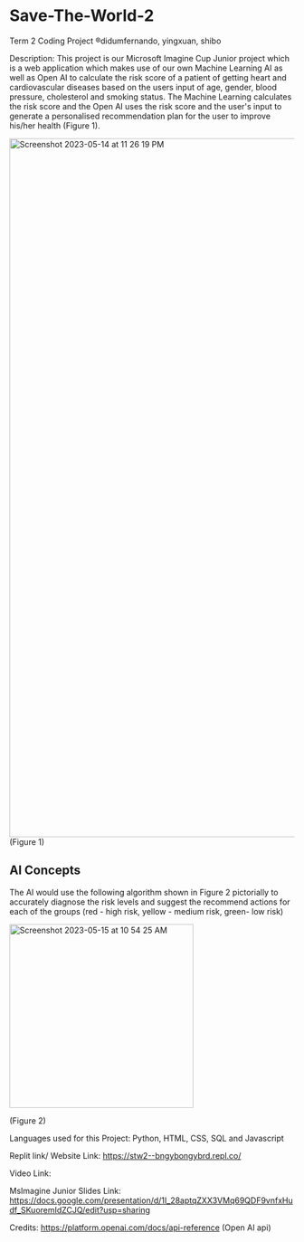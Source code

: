 # Save-The-World-2
Term 2 Coding Project ®didumfernando, yingxuan, shibo

Description: This project is our Microsoft Imagine Cup Junior project which is a web application which makes use of our own Machine Learning AI as well as Open AI to calculate the risk score of a patient of getting heart and cardiovascular diseases based on the users input of age, gender, blood pressure, cholesterol and smoking status. The Machine Learning calculates the risk score and the Open AI uses the risk score and the user's input to generate a personalised recommendation plan for the user to improve his/her health (Figure 1).

<img width="1236" alt="Screenshot 2023-05-14 at 11 26 19 PM" src="https://github.com/didumfernando/Save-The-World-2/assets/118650079/6d34ad87-c8dd-4ff8-9e78-f1d9ebfee4f4">
(Figure 1)

## AI Concepts 
The AI would use the following algorithm shown in Figure 2 pictorially to accurately diagnose the risk levels and suggest the recommend actions for each of the groups (red - high risk, yellow - medium risk, green- low risk)

<img width="325" alt="Screenshot 2023-05-15 at 10 54 25 AM" src="https://github.com/didumfernando/Save-The-World-2/assets/118650079/6cf4ab12-1abc-4db2-8af9-95050f315432">

(Figure 2)

Languages used for this Project: Python, HTML, CSS, SQL and Javascript

Replit link/ Website Link: https://stw2--bngybongybrd.repl.co/

Video Link:

MsImagine Junior Slides Link: https://docs.google.com/presentation/d/1I_28aptqZXX3VMq69QDF9vnfxHudf_SKuoremIdZCJQ/edit?usp=sharing


Credits: https://platform.openai.com/docs/api-reference (Open AI api)
